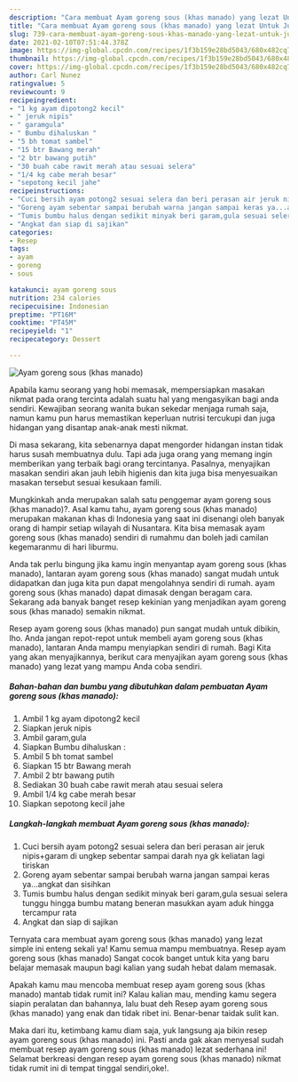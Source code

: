 ```yaml
---
description: "Cara membuat Ayam goreng sous (khas manado) yang lezat Untuk Jualan"
title: "Cara membuat Ayam goreng sous (khas manado) yang lezat Untuk Jualan"
slug: 739-cara-membuat-ayam-goreng-sous-khas-manado-yang-lezat-untuk-jualan
date: 2021-02-10T07:51:44.378Z
image: https://img-global.cpcdn.com/recipes/1f3b159e28bd5043/680x482cq70/ayam-goreng-sous-khas-manado-foto-resep-utama.jpg
thumbnail: https://img-global.cpcdn.com/recipes/1f3b159e28bd5043/680x482cq70/ayam-goreng-sous-khas-manado-foto-resep-utama.jpg
cover: https://img-global.cpcdn.com/recipes/1f3b159e28bd5043/680x482cq70/ayam-goreng-sous-khas-manado-foto-resep-utama.jpg
author: Carl Nunez
ratingvalue: 5
reviewcount: 9
recipeingredient:
- "1 kg ayam dipotong2 kecil"
- " jeruk nipis"
- " garamgula"
- " Bumbu dihaluskan "
- "5 bh tomat sambel"
- "15 btr Bawang merah"
- "2 btr bawang putih"
- "30 buah cabe rawit merah atau sesuai selera"
- "1/4 kg cabe merah besar"
- "sepotong kecil jahe"
recipeinstructions:
- "Cuci bersih ayam potong2 sesuai selera dan beri perasan air jeruk nipis+garam di ungkep sebentar sampai darah nya gk keliatan lagi tiriskan"
- "Goreng ayam sebentar sampai berubah warna jangan sampai keras ya...angkat dan sisihkan"
- "Tumis bumbu halus dengan sedikit minyak beri garam,gula sesuai selera tunggu hingga bumbu matang beneran masukkan ayam aduk hingga tercampur rata"
- "Angkat dan siap di sajikan"
categories:
- Resep
tags:
- ayam
- goreng
- sous

katakunci: ayam goreng sous 
nutrition: 234 calories
recipecuisine: Indonesian
preptime: "PT16M"
cooktime: "PT45M"
recipeyield: "1"
recipecategory: Dessert

---
```



![Ayam goreng sous (khas manado)](https://img-global.cpcdn.com/recipes/1f3b159e28bd5043/680x482cq70/ayam-goreng-sous-khas-manado-foto-resep-utama.jpg)

Apabila kamu seorang yang hobi memasak, mempersiapkan masakan nikmat pada orang tercinta adalah suatu hal yang mengasyikan bagi anda sendiri. Kewajiban seorang  wanita bukan sekedar menjaga rumah saja, namun kamu pun harus memastikan keperluan nutrisi tercukupi dan juga hidangan yang disantap anak-anak mesti nikmat.

Di masa  sekarang, kita sebenarnya dapat mengorder hidangan instan tidak harus susah membuatnya dulu. Tapi ada juga orang yang memang ingin memberikan yang terbaik bagi orang tercintanya. Pasalnya, menyajikan masakan sendiri akan jauh lebih higienis dan kita juga bisa menyesuaikan masakan tersebut sesuai kesukaan famili. 



Mungkinkah anda merupakan salah satu penggemar ayam goreng sous (khas manado)?. Asal kamu tahu, ayam goreng sous (khas manado) merupakan makanan khas di Indonesia yang saat ini disenangi oleh banyak orang di hampir setiap wilayah di Nusantara. Kita bisa memasak ayam goreng sous (khas manado) sendiri di rumahmu dan boleh jadi camilan kegemaranmu di hari liburmu.

Anda tak perlu bingung jika kamu ingin menyantap ayam goreng sous (khas manado), lantaran ayam goreng sous (khas manado) sangat mudah untuk didapatkan dan juga kita pun dapat mengolahnya sendiri di rumah. ayam goreng sous (khas manado) dapat dimasak dengan beragam cara. Sekarang ada banyak banget resep kekinian yang menjadikan ayam goreng sous (khas manado) semakin nikmat.

Resep ayam goreng sous (khas manado) pun sangat mudah untuk dibikin, lho. Anda jangan repot-repot untuk membeli ayam goreng sous (khas manado), lantaran Anda mampu menyiapkan sendiri di rumah. Bagi Kita yang akan menyajikannya, berikut cara menyajikan ayam goreng sous (khas manado) yang lezat yang mampu Anda coba sendiri.

<!--inarticleads1-->

##### Bahan-bahan dan bumbu yang dibutuhkan dalam pembuatan Ayam goreng sous (khas manado):

1. Ambil 1 kg ayam dipotong2 kecil
1. Siapkan  jeruk nipis
1. Ambil  garam,gula
1. Siapkan  Bumbu dihaluskan :
1. Ambil 5 bh tomat sambel
1. Siapkan 15 btr Bawang merah
1. Ambil 2 btr bawang putih
1. Sediakan 30 buah cabe rawit merah atau sesuai selera
1. Ambil 1/4 kg cabe merah besar
1. Siapkan sepotong kecil jahe




<!--inarticleads2-->

##### Langkah-langkah membuat Ayam goreng sous (khas manado):

1. Cuci bersih ayam potong2 sesuai selera dan beri perasan air jeruk nipis+garam di ungkep sebentar sampai darah nya gk keliatan lagi tiriskan
1. Goreng ayam sebentar sampai berubah warna jangan sampai keras ya...angkat dan sisihkan
1. Tumis bumbu halus dengan sedikit minyak beri garam,gula sesuai selera tunggu hingga bumbu matang beneran masukkan ayam aduk hingga tercampur rata
1. Angkat dan siap di sajikan




Ternyata cara membuat ayam goreng sous (khas manado) yang lezat simple ini enteng sekali ya! Kamu semua mampu membuatnya. Resep ayam goreng sous (khas manado) Sangat cocok banget untuk kita yang baru belajar memasak maupun bagi kalian yang sudah hebat dalam memasak.

Apakah kamu mau mencoba membuat resep ayam goreng sous (khas manado) mantab tidak rumit ini? Kalau kalian mau, mending kamu segera siapin peralatan dan bahannya, lalu buat deh Resep ayam goreng sous (khas manado) yang enak dan tidak ribet ini. Benar-benar taidak sulit kan. 

Maka dari itu, ketimbang kamu diam saja, yuk langsung aja bikin resep ayam goreng sous (khas manado) ini. Pasti anda gak akan menyesal sudah membuat resep ayam goreng sous (khas manado) lezat sederhana ini! Selamat berkreasi dengan resep ayam goreng sous (khas manado) nikmat tidak rumit ini di tempat tinggal sendiri,oke!.

